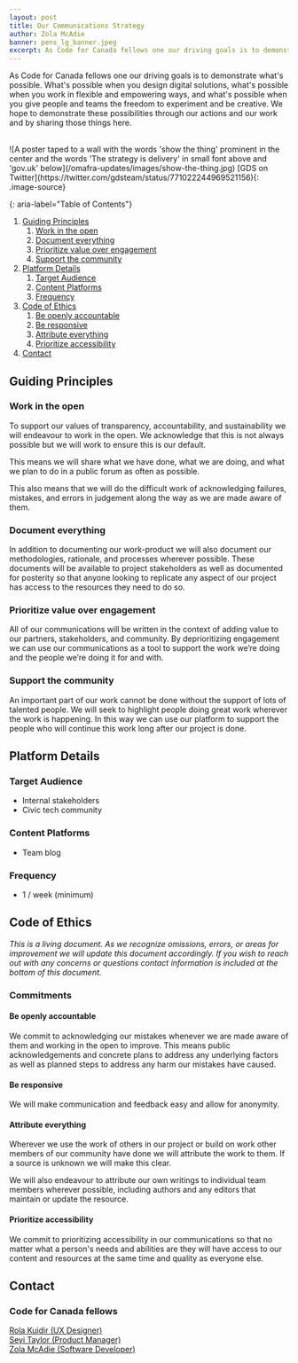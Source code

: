 ```yaml
---
layout: post
title: Our Communications Strategy
author: Zola McAdie
banner: pens_lg_banner.jpeg
excerpt: As Code for Canada fellows one our driving goals is to demonstrate what's possible. What's possible when you design digital solutions, what's possible when you work in flexible and empowering ways, and what's possible when you give people and teams the freedom to experiment and be creative.
---
```


As Code for Canada fellows one our driving goals is to demonstrate what's possible. What's possible when you design digital solutions, what's possible when you work in flexible and empowering ways, and what's possible when you give people and teams the freedom to experiment and be creative. We hope to demonstrate these possibilities through our actions and our work and by sharing those things here.

<br>
![A poster taped to a wall with the words 'show the thing' prominent in the center and the words 'The strategy is delivery' in small font above and 'gov.uk' below](/omafra-updates/images/show-the-thing.jpg)
[GDS on Twitter](https://twitter.com/gdsteam/status/771022244969521156){: .image-source}

{: aria-label="Table of Contents"}
1. [Guiding Principles](#guiding-principles)
    1. [Work in the open](#work-in-the-open)
    2. [Document everything](#document-everything)
    3. [Prioritize value over engagement](#prioritize-value-over-engagement)
    4. [Support the community](#support-the-community)
2. [Platform Details](#platform-details)
    1. [Target Audience](#target-audience)
    2. [Content Platforms](#content-platforms)
    3. [Frequency](#frequency)
3. [Code of Ethics](#code-of-ethics)
    1. [Be openly accountable](#be-openly-accountable)
    2. [Be responsive](#be-responsive)
    3. [Attribute everything](#attribute-everything)
    4. [Prioritize accessibility](#prioritize-accessibility)
4. [Contact](#contact)

## Guiding Principles

### Work in the open
To support our values of transparency, accountability, and sustainability we will endeavour to work in the open. We acknowledge that this is not always possible but we will work to ensure this is our default.

This means we will share what we have done, what we are doing, and what we plan to do in a public forum as often as possible.

This also means that we will do the difficult work of acknowledging failures, mistakes, and errors in judgement along the way as we are made aware of them.

### Document everything
In addition to documenting our work-product we will also document our methodologies, rationale, and processes wherever possible. These documents will be available to project stakeholders as well as documented for posterity so that anyone looking to replicate any aspect of our project has access to the resources they need to do so.

### Prioritize value over engagement
All of our communications will be written in the context of adding value to our partners, stakeholders, and community. By deprioritizing engagement we can use our communications as a tool to support the work we’re doing and the people we’re doing it for and with.

### Support the community
An important part of our work cannot be done without the support of lots of talented people. We will seek to highlight people doing great work wherever the work is happening. In this way we can use our platform to support the people who will continue this work long after our project is done.

## Platform Details

### Target Audience
* Internal stakeholders
* Civic tech community

### Content Platforms
* Team blog

### Frequency
* 1 / week (minimum)


## Code of Ethics

*This is a living document. As we recognize omissions, errors, or areas for improvement we will update this document accordingly. If you wish to reach out with any concerns or questions contact information is included at the bottom of this document.*

### Commitments

#### Be openly accountable
We commit to acknowledging our mistakes whenever we are made aware of them and working in the open to improve. This means public acknowledgements and concrete plans to address any underlying factors as well as planned steps to address any harm our mistakes have caused.

#### Be responsive
We will make communication and feedback easy and allow for anonymity.

#### Attribute everything
Wherever we use the work of others in our project or build on work other members of our community have done we will attribute the work to them. If a source is unknown we will make this clear.

We will also endeavour to attribute our own writings to individual team members wherever possible, including authors and any editors that maintain or update the resource.

#### Prioritize accessibility
We commit to prioritizing accessibility in our communications so that no matter what a person's needs and abilities are they will have access to our content and resources at the same time and quality as everyone else.

## Contact

### Code for Canada fellows
[Rola Kuidir (UX Designer)](mailto:rola.kuidir@codefor.ca)
<br>
[Seyi Taylor (Product Manager)](mailto:seyi.taylor@codefor.ca)
<br>
[Zola McAdie (Software Developer)](mailto:zola.mcadie@codefor.ca)
